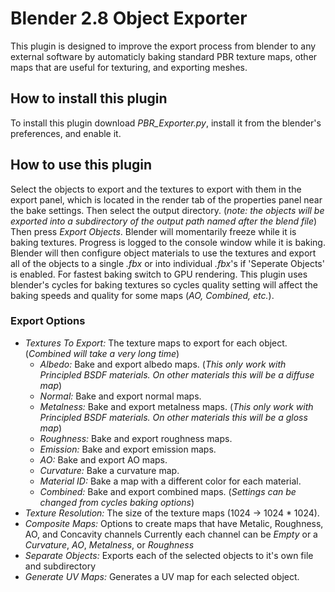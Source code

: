 # Blender 2.8 Object Exporter
This plugin is designed to improve the export process from blender to any external software by automaticly baking standard PBR texture maps, other maps that are useful for texturing, and exporting meshes.
## How to install this plugin
To install this plugin download *PBR_Exporter.py*, install it from the blender's preferences, and enable it.
## How to use this plugin
Select the objects to export and the textures to export with them in the export panel, which is located in the render tab of the properties panel near the bake settings. Then select the output directory. (*note: the objects will be exported into a subdirectory of the output path named after the blend file*) Then press *Export Objects*. Blender will momentarily freeze while it is baking textures. Progress is logged to the console window while it is baking. Blender will then configure object materials to use the textures and export all of the objects to a single *.fbx* or into individual *.fbx*'s if 'Seperate Objects' is enabled. For fastest baking switch to GPU rendering. This plugin uses blender's cycles for baking textures so cycles quality setting will affect the baking speeds and quality for some maps (*AO, Combined, etc.*).



### Export Options
- *Textures To Export:* The texture maps to export for each object. (*Combined will take a very long time*)
	- *Albedo:* Bake and export albedo maps. (*This only work with Principled BSDF materials. On other materials this will be a diffuse map*) 
	- *Normal:* Bake and export normal maps.
	- *Metalness:* Bake and export metalness maps. (*This only work with Principled BSDF materials. On other materials this will be a gloss map*) 
	- *Roughness:* Bake and export roughness maps.
	- *Emission:* Bake and export emission maps.
	- *AO:* Bake and export AO maps.
	- *Curvature:* Bake a curvature map.
	- *Material ID:* Bake a map with a different color for each material.
	- *Combined:* Bake and export combined maps. (*Settings can be changed from cycles baking options*)
- *Texture Resolution:* The size of the texture maps (1024 -> 1024 * 1024).
- *Composite Maps:* Options to create maps that have Metalic, Roughness, AO, and Concavity channels  Currently each channel can be *Empty* or a *Curvature*, *AO*, *Metalness*, or *Roughness*
- *Separate Objects:* Exports each of the selected objects to it's own file and subdirectory
- *Generate UV Maps:* Generates a UV map for each selected object.
